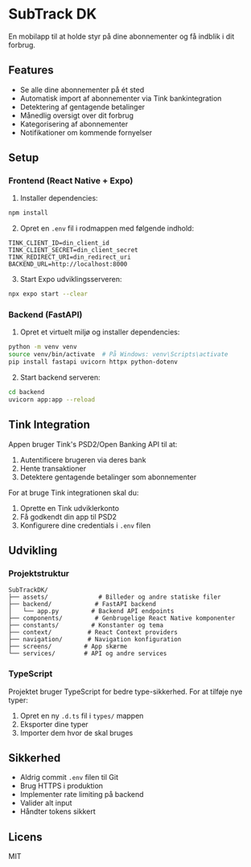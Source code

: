 # SubTrack DK

En mobilapp til at holde styr på dine abonnementer og få indblik i dit forbrug.

## Features

- Se alle dine abonnementer på ét sted
- Automatisk import af abonnementer via Tink bankintegration
- Detektering af gentagende betalinger
- Månedlig oversigt over dit forbrug
- Kategorisering af abonnementer
- Notifikationer om kommende fornyelser

## Setup

### Frontend (React Native + Expo)

1. Installer dependencies:
```bash
npm install
```

2. Opret en `.env` fil i rodmappen med følgende indhold:
```
TINK_CLIENT_ID=din_client_id
TINK_CLIENT_SECRET=din_client_secret
TINK_REDIRECT_URI=din_redirect_uri
BACKEND_URL=http://localhost:8000
```

3. Start Expo udviklingsserveren:
```bash
npx expo start --clear
```

### Backend (FastAPI)

1. Opret et virtuelt miljø og installer dependencies:
```bash
python -m venv venv
source venv/bin/activate  # På Windows: venv\Scripts\activate
pip install fastapi uvicorn httpx python-dotenv
```

2. Start backend serveren:
```bash
cd backend
uvicorn app:app --reload
```

## Tink Integration

Appen bruger Tink's PSD2/Open Banking API til at:
1. Autentificere brugeren via deres bank
2. Hente transaktioner
3. Detektere gentagende betalinger som abonnementer

For at bruge Tink integrationen skal du:
1. Oprette en Tink udviklerkonto
2. Få godkendt din app til PSD2
3. Konfigurere dine credentials i `.env` filen

## Udvikling

### Projektstruktur

```
SubTrackDK/
├── assets/              # Billeder og andre statiske filer
├── backend/            # FastAPI backend
│   └── app.py         # Backend API endpoints
├── components/         # Genbrugelige React Native komponenter
├── constants/         # Konstanter og tema
├── context/          # React Context providers
├── navigation/       # Navigation konfiguration
├── screens/         # App skærme
└── services/        # API og andre services
```

### TypeScript

Projektet bruger TypeScript for bedre type-sikkerhed. For at tilføje nye typer:

1. Opret en ny `.d.ts` fil i `types/` mappen
2. Eksporter dine typer
3. Importer dem hvor de skal bruges

## Sikkerhed

- Aldrig commit `.env` filen til Git
- Brug HTTPS i produktion
- Implementer rate limiting på backend
- Valider alt input
- Håndter tokens sikkert

## Licens

MIT 